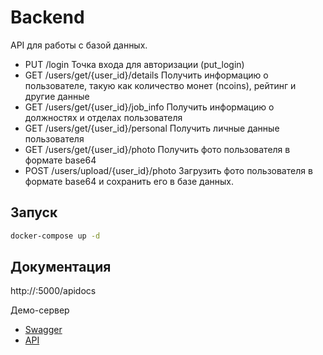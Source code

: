 # Backend

API для работы с базой данных.

- PUT ​/login Точка входа для авторизации (put_login)
- GET ​/users​/get​/{user_id}​/details Получить информацию о пользователе, такую как количество монет (ncoins), рейтинг и другие данные
- GET ​/users​/get​/{user_id}​/job_info Получить информацию о должностях и отделах пользователя
- GET ​/users​/get​/{user_id}​/personal Получить личные данные пользователя
- GET ​/users​/get​/{user_id}​/photo Получить фото пользователя в формате base64
- POST ​/users​/upload​/{user_id}​/photo Загрузить фото пользователя в формате base64 и сохранить его в базе данных.

## Запуск

```bash
docker-compose up -d
```

## Документация

http://<url>:5000/apidocs

Демо-сервер
 - [Swagger](http://hmsrv.tplinkdns.com:5000/apidocs/)
 - [API](http://hmsrv.tplinkdns.com:5000/)

